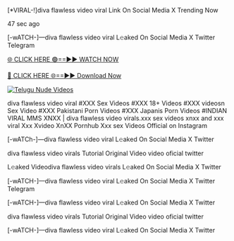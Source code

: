 [*VIRAL-!]diva flawless video viral Link On Social Media X Trending Now

47 sec ago

[-wATCH-]—diva flawless video viral L𝚎aked On Social Media X Twitter Telegram

[🌐 CLICK HERE 🟢==►► WATCH NOW](https://viral-xone.blogspot.com/2025/01/valovideo.html)

[🔴 CLICK HERE 🌐==►► Download Now](https://viral-xone.blogspot.com/2025/01/valovideo.html)

[![Telugu Nude Videos](https://i.imgur.com/dJHk4Zq.gif)](https://viral-xone.blogspot.com/2025/01/valovideo.html)

diva flawless video viral #XXX Sex Videos #XXX 18+ Videos #XXX videosn Sex Video #XXX Pakistani Porn Videos #XXX Japanis Porn Videos #INDIAN VIRAL MMS XNXX | diva flawless video virals.xxx sex videos xnxx and xxx viral Xxx Xvideo XnXX Pornhub Xxx sex Videos Official on Instagram

[-wATCh-]—diva flawless video viral L𝚎aked On Social Media X Twitter

diva flawless video virals Tutorial Original Video video oficial twitter

L𝚎aked Videodiva flawless video virals L𝚎aked On Social Media X Twitter

[-wATCH-]—diva flawless video viral L𝚎aked On Social Media X Twitter Telegram

[-wATCH-]—diva flawless video viral L𝚎aked On Social Media X Twitter

diva flawless video virals Tutorial Original Video video oficial twitter

[-wATCH-]—diva flawless video viral L𝚎aked On Social Media X Twitter